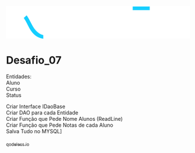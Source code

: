 ![logo](https://github.com/gitqodeless/gitqodeless/blob/main/logo3.png?raw=true)

# Desafio_07
Entidades: \
Aluno \
Curso \
Status

Criar Interface IDaoBase \
Criar DAO para cada Entidade \
Criar Função que Pede Nome  Alunos  (ReadLine) \
Criar Função que Pede Notas de cada Aluno \
Salva Tudo no MYSQL] 

[<sub>qodeless.io<sub>](https://qodeless.io)
